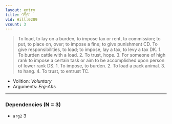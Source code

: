 ```yaml
---
layout: entry
title: འགེལ་
vid: Hill:0289
vcount: 3
---
```

> To load, to lay on a burden, to impose tax or rent, to commission; to put, to place on, over; to impose a fine; to give punishment CD\. To give responsibilities, to load; to impose, lay a tax, to levy a tax DK\. 1\. To burden cattle with a load\. 2\. To trust, hope\. 3\. For someone of high rank to impose a certain task or aim to be accomplished upon person of lower rank DS\. 1\. To impose, to burden\. 2\. To load a pack animal\. 3\. to hang\. 4\. To trust, to entrust TC\.

* Volition: _Voluntary_
* Arguments: _Erg-Abs_

---

### Dependencies (N = 3)
* `arg2` 3
